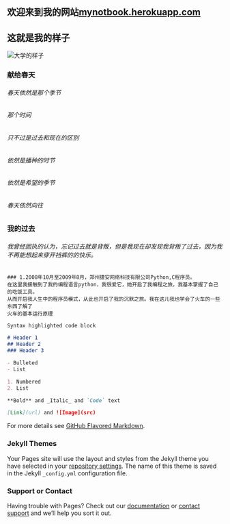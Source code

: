 ## 欢迎来到我的网站[mynotbook.herokuapp.com](https://mynotbook.herokuapp.com) 

## 这就是我的样子
![大学的样子](https://mynotbook.herokuapp.com/static/images/avatar.png)
###  献给春天
######  春天依然是那个季节
######  那个时间
######  只不过是过去和现在的区别
######  依然是播种的时节
######  依然是希望的季节
######  春天依然向往

### 我的过去
###### 我曾经固执的认为，忘记过去就是背叛，但是我现在却发现我背叛了过去，因为我不再能想起来穿开裆裤的的快乐。
``` 
### 1.2008年10月至2009年8月，郑州捷安网络科技有限公司Python,C程序员。
在这里我接触到了我的编程语言python，我很爱它，她开启了我编程之旅，我基本掌握了自己的吃饭工具。
从而开启我人生中的程序员模式，从此也开启了我的沉默之旅。我在这儿我也学会了火车的一些东西了解了
火车的基本运行原理
```


```markdown
Syntax highlighted code block

# Header 1
## Header 2
### Header 3

- Bulleted
- List

1. Numbered
2. List

**Bold** and _Italic_ and `Code` text

[Link](url) and ![Image](src)
```

For more details see [GitHub Flavored Markdown](https://guides.github.com/features/mastering-markdown/).

### Jekyll Themes

Your Pages site will use the layout and styles from the Jekyll theme you have selected in your [repository settings](https://github.com/wangfeng3769/wangfeng3769.github.io/settings). The name of this theme is saved in the Jekyll `_config.yml` configuration file.

### Support or Contact

Having trouble with Pages? Check out our [documentation](https://help.github.com/categories/github-pages-basics/) or [contact support](https://github.com/contact) and we’ll help you sort it out.
